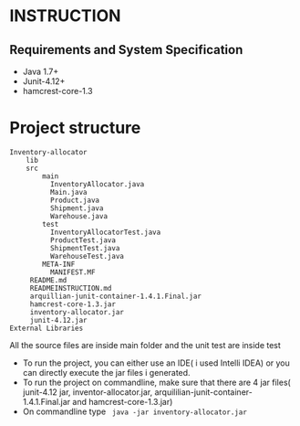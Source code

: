 # INSTRUCTION

## Requirements and System Specification
* Java 1.7+
* Junit-4.12+
* hamcrest-core-1.3

# Project structure
``` 
Inventory-allocator
    lib
    src
        main
          InventoryAllocator.java
          Main.java
          Product.java
          Shipment.java
          Warehouse.java  
        test
          InventoryAllocatorTest.java
          ProductTest.java
          ShipmentTest.java
          WarehouseTest.java
        META-INF
          MANIFEST.MF    
     README.md
     READMEINSTRUCTION.md
     arquillian-junit-container-1.4.1.Final.jar
     hamcrest-core-1.3.jar
     inventory-allocator.jar
     junit-4.12.jar
External Libraries       

   ````
   All the source files are inside main folder and the unit test are inside test
   
   * To run the project, you can either use an IDE( i used Intelli IDEA) or you can directly execute the jar files i generated.
   * To run the project on commandline, make sure that there are 4 jar files( junit-4.12 jar, inventor-allocator.jar, arquililian-junit-container-1.4.1.Final.jar and hamcrest-core-1.3.jar)
   * On commandline type ``` java -jar inventory-allocator.jar```
   
   
 
